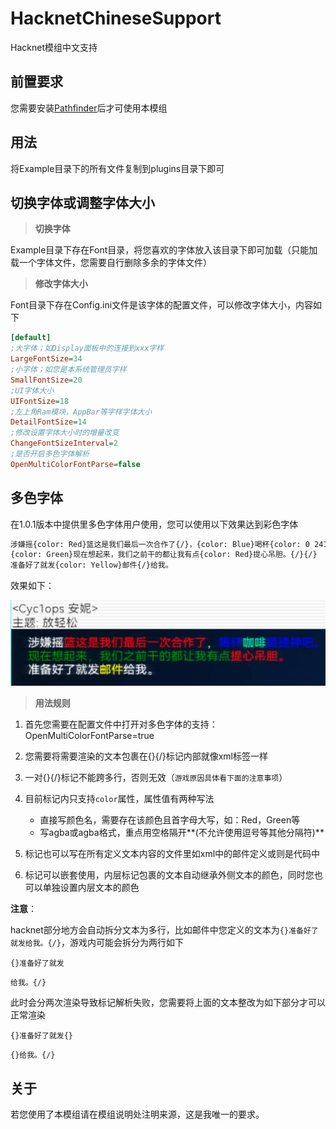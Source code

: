 # HacknetChineseSupport
Hacknet模组中文支持



## 前置要求

您需要安装[Pathfinder](https://github.com/Arkhist/Hacknet-Pathfinder)后才可使用本模组



## 用法

将Example目录下的所有文件复制到plugins目录下即可



## 切换字体或调整字体大小

> **切换字体**

Example目录下存在Font目录，将您喜欢的字体放入该目录下即可加载（只能加载一个字体文件，您需要自行删除多余的字体文件）

> **修改字体大小**

Font目录下存在Config.ini文件是该字体的配置文件，可以修改字体大小，内容如下

```ini
[default]
;大字体；如Display面板中的连接到xxx字样
LargeFontSize=34
;小字体；如您是本系统管理员字样
SmallFontSize=20
;UI字体大小
UIFontSize=18
;左上角Ram模块，AppBar等字样字体大小
DetailFontSize=14
;修改设置字体大小时的增量改变
ChangeFontSizeInterval=2
;是否开启多色字体解析
OpenMultiColorFontParse=false
```



## 多色字体

在1.0.1版本中提供里多色字体用户使用，您可以使用以下效果达到彩色字体

```tex
涉嫌摇{color: Red}篮这是我们最后一次合作了{/}，{color: Blue}喝杯{color: 0 241 162}咖啡{/}提提神吧。{/}
{color: Green}现在想起来，我们之前干的都让我有点{color: Red}提心吊胆。{/}{/}
准备好了就发{color: Yellow}邮件{/}给我。
```

效果如下：

![](img/font.jpg)

> **用法规则**

1. 首先您需要在配置文件中打开对多色字体的支持：OpenMultiColorFontParse=true
2. 您需要将需要渲染的文本包裹在{}{/}标记内部就像xml标签一样
3. 一对{}{/}标记不能跨多行，否则无效（`游戏原因具体看下面的注意事项`）
4. 目前标记内只支持`color`属性，属性值有两种写法
   - 直接写颜色名，需要存在该颜色且首字母大写，如：Red，Green等
   - 写agba或agba格式，重点用空格隔开**(不允许使用逗号等其他分隔符)**

5. 标记也可以写在所有定义文本内容的文件里如xml中的邮件定义或则是代码中

6. 标记可以嵌套使用，内层标记包裹的文本自动继承外侧文本的颜色，同时您也可以单独设置内层文本的颜色

**注意**：

hacknet部分地方会自动拆分文本为多行，比如邮件中您定义的文本为`{}准备好了就发给我。{/}`，游戏内可能会拆分为两行如下

`{}准备好了就发`

`给我。{/}`

此时会分两次渲染导致标记解析失败，您需要将上面的文本整改为如下部分才可以正常渲染

`{}准备好了就发{}`

`{}给我。{/}`



## 关于

若您使用了本模组请在模组说明处注明来源，这是我唯一的要求。
